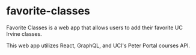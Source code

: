 # favorite-classes

Favorite Classes is a web app that allows users to add their favorite UC Irvine classes. 

This web app utilizes React, GraphQL, and UCI's Peter Portal courses API. 
